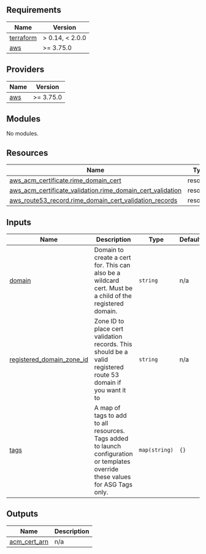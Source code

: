 <!-- BEGIN_TF_DOCS -->
## Requirements

| Name | Version |
|------|---------|
| <a name="requirement_terraform"></a> [terraform](#requirement\_terraform) | > 0.14, < 2.0.0 |
| <a name="requirement_aws"></a> [aws](#requirement\_aws) | >= 3.75.0 |

## Providers

| Name | Version |
|------|---------|
| <a name="provider_aws"></a> [aws](#provider\_aws) | >= 3.75.0 |

## Modules

No modules.

## Resources

| Name | Type |
|------|------|
| [aws_acm_certificate.rime_domain_cert](https://registry.terraform.io/providers/hashicorp/aws/latest/docs/resources/acm_certificate) | resource |
| [aws_acm_certificate_validation.rime_domain_cert_validation](https://registry.terraform.io/providers/hashicorp/aws/latest/docs/resources/acm_certificate_validation) | resource |
| [aws_route53_record.rime_domain_cert_validation_records](https://registry.terraform.io/providers/hashicorp/aws/latest/docs/resources/route53_record) | resource |

## Inputs

| Name | Description | Type | Default | Required |
|------|-------------|------|---------|:--------:|
| <a name="input_domain"></a> [domain](#input\_domain) | Domain to create a cert for. This can also be a wildcard cert. Must be a child of the registered domain. | `string` | n/a | yes |
| <a name="input_registered_domain_zone_id"></a> [registered\_domain\_zone\_id](#input\_registered\_domain\_zone\_id) | Zone ID to place cert validation records. This should be a valid registered route 53 domain if you want it to | `string` | n/a | yes |
| <a name="input_tags"></a> [tags](#input\_tags) | A map of tags to add to all resources. Tags added to launch configuration or templates override these values for ASG Tags only. | `map(string)` | `{}` | no |

## Outputs

| Name | Description |
|------|-------------|
| <a name="output_acm_cert_arn"></a> [acm\_cert\_arn](#output\_acm\_cert\_arn) | n/a |
<!-- END_TF_DOCS -->
